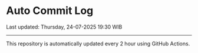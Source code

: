 # Auto Commit Log

Last updated: Thursday, 24-07-2025 19:30 WIB

---

This repository is automatically updated every 2 hour using GitHub Actions.
